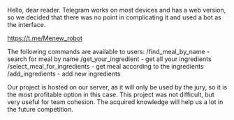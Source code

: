 Hello, dear reader.
Telegram works on most devices and has a web version, so we decided that there was no point in complicating it and used a bot as the interface.

https://t.me/Menew_robot

The following commands are available to users:
/find_meal_by_name - search for meal by name
/get_your_ingredient - get all your ingredients
/select_meal_for_ingredients - get meal according to the ingredients
/add_ingredients - add new ingredients

Our project is hosted on our server, as it will only be used by the jury, so it is the most profitable option in this case.
This project was not difficult, but very useful for team cohesion. The acquired knowledge will help us a lot in the future competition.
